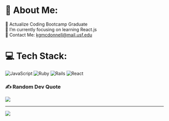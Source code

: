# 💫 About Me:
🔭 Actualize Coding Bootcamp Graduate<br>🌱 I’m currently focusing on learning React.js<br>💬 Contact Me: kgmcdonnell@mail.usf.edu


# 💻 Tech Stack:
![JavaScript](https://img.shields.io/badge/javascript-%23323330.svg?style=for-the-badge&logo=javascript&logoColor=%23F7DF1E) ![Ruby](https://img.shields.io/badge/ruby-%23CC342D.svg?style=for-the-badge&logo=ruby&logoColor=white) ![Rails](https://img.shields.io/badge/rails-%23CC0000.svg?style=for-the-badge&logo=ruby-on-rails&logoColor=white) ![React](https://img.shields.io/badge/react-%2320232a.svg?style=for-the-badge&logo=react&logoColor=%2361DAFB)

### ✍️ Random Dev Quote
![](https://quotes-github-readme.vercel.app/api?type=horizontal&theme=dark)

---
[![](https://visitcount.itsvg.in/api?id=kgmcdonnell&icon=0&color=5)](https://visitcount.itsvg.in)

<!-- Proudly created with GPRM ( https://gprm.itsvg.in ) -->
